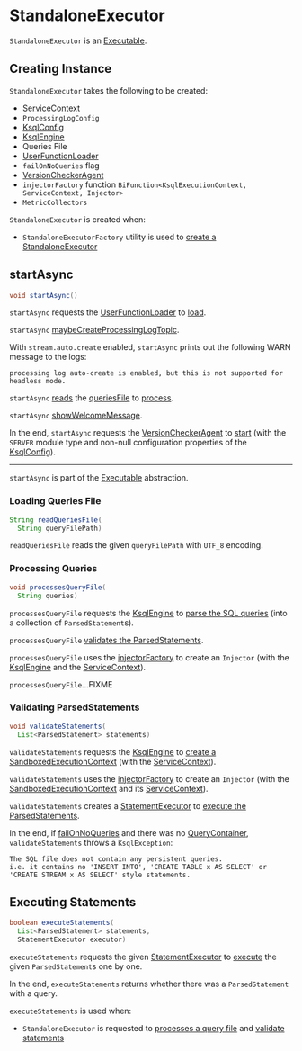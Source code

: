# StandaloneExecutor

`StandaloneExecutor` is an [Executable](Executable.md).

## Creating Instance

`StandaloneExecutor` takes the following to be created:

* <span id="serviceContext"> [ServiceContext](../ServiceContext.md)
* <span id="processingLogConfig"> `ProcessingLogConfig`
* <span id="ksqlConfig"> [KsqlConfig](../KsqlConfig.md)
* <span id="ksqlEngine"> [KsqlEngine](../KsqlEngine.md)
* <span id="queriesFile"> Queries File
* <span id="udfLoader"> [UserFunctionLoader](../UserFunctionLoader.md)
* <span id="failOnNoQueries"> `failOnNoQueries` flag
* <span id="versionChecker"> [VersionCheckerAgent](../VersionCheckerAgent.md)
* <span id="injectorFactory"> `injectorFactory` function `BiFunction<KsqlExecutionContext, ServiceContext, Injector>`
* <span id="metricCollectors"> `MetricCollectors`

`StandaloneExecutor` is created when:

* `StandaloneExecutorFactory` utility is used to [create a StandaloneExecutor](StandaloneExecutorFactory.md#create)

## <span id="startAsync"> startAsync

```java
void startAsync()
```

`startAsync` requests the [UserFunctionLoader](#udfLoader) to [load](../UserFunctionLoader.md#load).

`startAsync` [maybeCreateProcessingLogTopic](ProcessingLogServerUtils.md#maybeCreateProcessingLogTopic).

With `stream.auto.create` enabled, `startAsync` prints out the following WARN message to the logs:

```text
processing log auto-create is enabled, but this is not supported for headless mode.
```

`startAsync` [reads](#readQueriesFile) the [queriesFile](#queriesFile) to [process](#processesQueryFile).

`startAsync` [showWelcomeMessage](#showWelcomeMessage).

In the end, `startAsync` requests the [VersionCheckerAgent](#versionChecker) to [start](../VersionCheckerAgent.md#start) (with the `SERVER` module type and non-null configuration properties of the [KsqlConfig](#ksqlConfig)).

---

`startAsync` is part of the [Executable](Executable.md#startAsync) abstraction.

### <span id="readQueriesFile"> Loading Queries File

```java
String readQueriesFile(
  String queryFilePath)
```

`readQueriesFile` reads the given `queryFilePath` with `UTF_8` encoding.

### <span id="processesQueryFile"> Processing Queries

```java
void processesQueryFile(
  String queries)
```

`processesQueryFile` requests the [KsqlEngine](#ksqlEngine) to [parse the SQL queries](../KsqlEngine.md#parse) (into a collection of `ParsedStatement`s).

`processesQueryFile` [validates the ParsedStatements](#validateStatements).

`processesQueryFile` uses the [injectorFactory](#injectorFactory) to create an `Injector` (with the [KsqlEngine](#ksqlEngine) and the [ServiceContext](#serviceContext)).

`processesQueryFile`...FIXME

### <span id="validateStatements"> Validating ParsedStatements

```java
void validateStatements(
  List<ParsedStatement> statements)
```

`validateStatements` requests the [KsqlEngine](#ksqlEngine) to [create a SandboxedExecutionContext](../KsqlEngine.md#createSandbox) (with the [ServiceContext](#serviceContext)).

`validateStatements` uses the [injectorFactory](#injectorFactory) to create an `Injector` (with the [SandboxedExecutionContext](../SandboxedExecutionContext.md) and its [ServiceContext](../SandboxedExecutionContext.md#getServiceContext)).

`validateStatements` creates a [StatementExecutor](StatementExecutor.md) to [execute the ParsedStatements](#executeStatements).

In the end, if [failOnNoQueries](#failOnNoQueries) and there was no [QueryContainer](../QueryContainer.md), `validateStatements` throws a `KsqlException`:

```text
The SQL file does not contain any persistent queries.
i.e. it contains no 'INSERT INTO', 'CREATE TABLE x AS SELECT' or
'CREATE STREAM x AS SELECT' style statements.
```

## <span id="executeStatements"> Executing Statements

```java
boolean executeStatements(
  List<ParsedStatement> statements,
  StatementExecutor executor)
```

`executeStatements` requests the given [StatementExecutor](StatementExecutor.md) to [execute](StatementExecutor.md#execute) the given `ParsedStatement`s one by one.

In the end, `executeStatements` returns whether there was a `ParsedStatement` with a query.

`executeStatements` is used when:

* `StandaloneExecutor` is requested to [processes a query file](#processesQueryFile) and [validate statements](#validateStatements)
